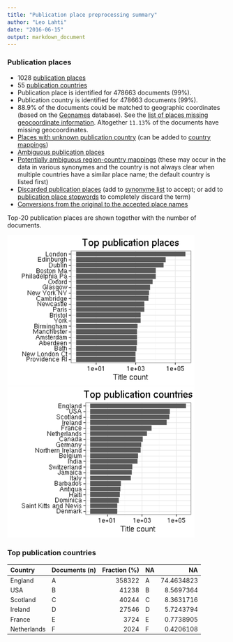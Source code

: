 ```yaml
---
title: "Publication place preprocessing summary"
author: "Leo Lahti"
date: "2016-06-15"
output: markdown_document
---
```


### Publication places

 * 1028 [publication places](output.tables/publication_place_accepted.csv)
 * 55 [publication countries](output.tables/country_accepted.csv) 
 * Publication place is identified for 478663 documents (99%). 
 * Publication country is identified for 478663 documents (99%).
 * 88.9% of the documents could be matched to geographic coordinates (based on the [Geonames](http://download.geonames.org/export/dump/) database). See the [list of places missing geocoordinate information](output.tables/absentgeocoordinates.csv). Altogether ``11.13``% of the documents have missing geocoordinates.
 * [Places with unknown publication country](output.tables/publication_place_missingcountry.csv) (can be added to [country mappings](https://github.com/rOpenGov/bibliographica/blob/master/inst/extdata/reg2country.csv))
 * [Ambiguous publication places](output.tables/publication_place_ambiguous.csv)
 * [Potentially ambiguous region-country mappings](output.tables/publication_country_ambiguous.csv) (these may occur in the data in various synonymes and the country is not always clear when multiple countries have a similar place name; the default country is listed first)
 * [Discarded publication places](output.tables/publication_place_discarded.csv) (add to [synonyme list](https://github.com/rOpenGov/bibliographica/blob/master/inst/extdata/PublicationPlaceSynonymes.csv) to accept; or add to [publication place stopwords](https://github.com/rOpenGov/bibliographica/blob/master/inst/extdata/stopwords_for_place.csv) to completely discard the term)
 * [Conversions from the original to the accepted place names](output.tables/publication_place_conversion_nontrivial.csv)

Top-20 publication places are shown together with the number of documents.

<img src="figure/summaryplace-1.png" title="plot of chunk summaryplace" alt="plot of chunk summaryplace" width="430px" /><img src="figure/summaryplace-2.png" title="plot of chunk summaryplace" alt="plot of chunk summaryplace" width="430px" />


### Top publication countries


|Country     |Documents (n) | Fraction (%)|NA |         NA|
|:-----------|:-------------|------------:|:--|----------:|
|England     |A             |       358322|A  | 74.4634823|
|USA         |B             |        41238|B  |  8.5697364|
|Scotland    |C             |        40244|C  |  8.3631716|
|Ireland     |D             |        27546|D  |  5.7243794|
|France      |E             |         3724|E  |  0.7738905|
|Netherlands |F             |         2024|F  |  0.4206108|

